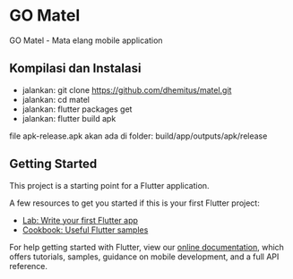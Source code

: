 # GO Matel

GO Matel - Mata elang mobile application

## Kompilasi dan Instalasi

- jalankan: git clone https://github.com/dhemitus/matel.git
- jalankan: cd matel
- jalankan: flutter packages get
- jalankan: flutter build apk

file apk-release.apk akan ada di folder: build/app/outputs/apk/release

## Getting Started

This project is a starting point for a Flutter application.

A few resources to get you started if this is your first Flutter project:

- [Lab: Write your first Flutter app](https://flutter.dev/docs/get-started/codelab)
- [Cookbook: Useful Flutter samples](https://flutter.dev/docs/cookbook)

For help getting started with Flutter, view our 
[online documentation](https://flutter.dev/docs), which offers tutorials, 
samples, guidance on mobile development, and a full API reference.
